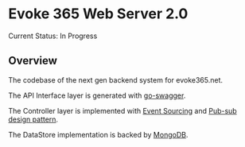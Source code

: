 # Evoke 365 Web Server 2.0

Current Status: In Progress

## Overview

The codebase of the next gen backend system for evoke365.net.

The API Interface layer is generated with [go-swagger](https://github.com/go-swagger/go-swagger).

The Controller layer is implemented with [Event Sourcing](https://www.martinfowler.com/eaaDev/EventSourcing.html) and [Pub-sub design pattern](https://en.wikipedia.org/wiki/Publish%E2%80%93subscribe_pattern).

The DataStore implementation is backed by [MongoDB](https://www.mongodb.com/).

